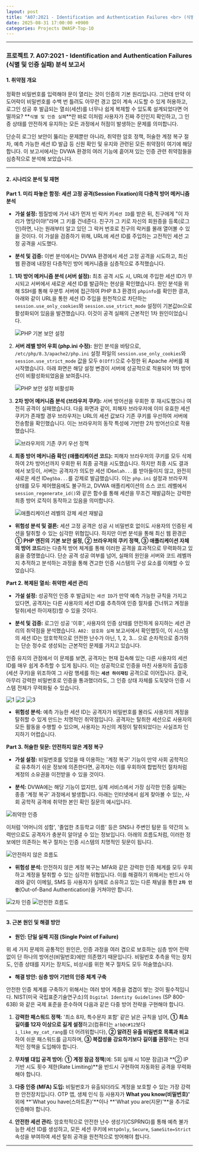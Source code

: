 ```yaml
---
layout: post
title: "A07:2021 - Identification and Authentication Failures <br> (식별 및 인증 실패) 분석 보고서"
date: 2025-08-31 17:00:00 +0900
categories: Projects OWASP-Top-10
---
```

---

### **프로젝트 7. A07:2021 - Identification and Authentication Failures <br> (식별 및 인증 실패) 분석 보고서**

#### **1. 취약점 개요**

정확한 비밀번호를 입력해야 문이 열리는 것이 인증의 기본 원리입니다. 그런데 만약 이 도어락이 비밀번호를 수백 번 틀려도 아무런 경고 없이 계속 시도할 수 있게 허용하고, 로그인 성공 후 발급되는 열쇠(세션)를 너무나 쉽게 복제할 수 있도록 설계되었다면 어떨까요? **`식별 및 인증 실패`**란 바로 이처럼 사용자가 진짜 주인인지 확인하고, 그 인증 상태를 안전하게 유지하는 모든 과정에서 허점이 발생하는 문제를 의미합니다. 

단순히 로그인 보안이 뚫리는 문제뿐만 아니라, 취약한 암호 정책, 허술한 계정 복구 절차, 예측 가능한 세션 ID 발급 등 신원 확인 및 유지와 관련된 모든 취약점이 여기에 해당합니다. 이 보고서에서는 DVWA 환경의 여러 기능에 흩어져 있는 인증 관련 취약점들을 심층적으로 분석해 보았습니다.

---

#### **2. 시나리오 분석 및 재현**

**Part 1. 미리 파놓은 함정: 세션 고정 공격(Session Fixation)의 다층적 방어 메커니즘 분석**

*   **가설 설정:**
찜질방에 가서 내가 먼저 빈 락커 키`세션 ID`를 받은 뒤, 친구에게 "이 자리가 명당이야!"라며 그 키를 건네준다. 친구가 그 키로 자신의 회원증을 등록(로그인)하면, 나는 원래부터 알고 있던 그 락커 번호로 친구의 락커를 몰래 열어볼 수 있을 것이다. 이 가설을 검증하기 위해, URL에 세션 ID를 주입하는 고전적인 세션 고정 공격을 시도했다.

*   **분석 및 검증:**
이번 분석에서는 DVWA 환경에서 세션 고정 공격을 시도하고, 최신 웹 환경에 내장된 다층적인 방어 메커니즘을 심층적으로 추적했습니다.

1.  **1차 방어 메커니즘 분석 (서버 설정):**
    최초 공격 시도 시, URL에 주입한 세션 ID가 무시되고 서버에서 새로운 세션 ID를 발급하는 현상을 확인했습니다. 원인 분석을 위해 SSH를 통해 우분투 서버에 접근하여 PHP 8.3 환경의 `phpinfo`를 확인한 결과, 아래와 같이 URL을 통한 세션 ID 주입을 원천적으로 차단하는 `session.use_only_cookies`와 `session.use_strict_mode` 설정이 기본값`On`으로 활성화되어 있음을 발견했습니다. 이것이 공격 실패의 근본적인 1차 원인이었습니다.

    ![PHP 기본 보안 설정](/assets/images/A07_P1-1.png)

2.  **서버 레벨 방어 우회 (php.ini 수정):**
    원인 분석을 바탕으로, `/etc/php/8.3/apache2/php.ini` 설정 파일의 `session.use_only_cookies`와 `session.use_strict_mode` 값을 모두 `0(Off)`으로 수정한 뒤 Apache 서버를 재시작했습니다. 아래 화면은 해당 설정 변경이 서버에 성공적으로 적용되어 1차 방어선이 비활성화되었음을 보여줍니다.

    ![PHP 보안 설정 비활성화](/assets/images/A07_P1-2.png)

3.  **2차 방어 메커니즘 분석 (브라우저 쿠키):**
    서버 방어선을 우회한 후 재시도했으나 여전히 공격이 실패했습니다. 다음 화면과 같이, 피해자 브라우저에 이미 유효한 세션 쿠키가 존재할 경우 브라우저는 URL의 세션 값보다 기존 쿠키를 우선하여 서버에 전송함을 확인했습니다. 이는 브라우저의 동작 특성에 기반한 2차 방어선으로 작용했습니다.

    ![브라우저의 기존 쿠키 우선 정책](/assets/images/A07_P1-3.png)

4.  **최종 방어 메커니즘 확인 (애플리케이션 코드):**
    피해자 브라우저의 쿠키를 모두 삭제하여 2차 방어선까지 우회한 뒤 최종 공격을 시도했습니다. 하지만 최종 시도 결과에서 보듯이, 서버는 공격자가 의도한 세션 ID`6mlah...`를 받아들이지 않고, 완전히 새로운 세션 ID`eg5ba...`를 강제로 발급했습니다. 이는 `php.ini` 설정과 브라우저 상태를 모두 제어했음에도 불구하고, DVWA 애플리케이션의 소스 코드 레벨에서 `session_regenerate_id()`와 같은 함수를 통해 세션을 무조건 재발급하는 강력한 최종 방어 로직이 동작하고 있음을 의미합니다.

    ![애플리케이션 레벨의 강제 세션 재발급](/assets/images/A07_P1-4.png)

*   **위험성 분석 및 결론:**
세션 고정 공격은 성공 시 비밀번호 없이도 사용자의 인증된 세션을 탈취할 수 있는 심각한 위협입니다. 하지만 이번 분석을 통해 최신 웹 환경은 **① PHP 엔진의 기본 보안 설정, ② 브라우저의 쿠키 정책, ③ 애플리케이션 자체의 방어 코드**라는 다층적 방어 체계를 통해 이러한 공격을 효과적으로 무력화하고 있음을 증명했습니다. 단순 공격 성공 여부를 넘어, 실패의 원인을 서버와 코드 레벨까지 추적하고 분석하는 과정을 통해 견고한 인증 시스템의 구성 요소를 이해할 수 있었습니다.

**Part 2. 복제된 열쇠: 취약한 세션 관리**

*   **가설 설정:**
성공적인 인증 후 발급되는 `세션 ID`가 만약 예측 가능한 규칙을 가지고 있다면, 공격자는 다른 사용자의 세션 ID를 추측하여 인증 절차를 건너뛰고 계정을 탈취(세션 하이재킹)할 수 있을 것이다.

*   **분석 및 검증:**
로그인 성공 '이후', 사용자의 인증 상태를 안전하게 유지하는 세션 관리의 취약점을 분석했습니다. `A02: 암호화 실패` 보고서에서 확인했듯이, 이 시스템의 세션 ID는 암호학적으로 안전한 난수가 아닌, 1, 2, 3... 으로 순차적으로 증가하는 단순 정수로 생성되는 근본적인 문제를 가지고 있습니다.

인증 유지의 관점에서 이 문제를 보면, 공격자는 현재 접속해 있는 다른 사용자의 세션 ID를 매우 쉽게 추측할 수 있게 됩니다. 이는 성공적으로 인증을 마친 사용자의 출입증(세션 쿠키)을 위조하여 그 사람 행세를 하는 **`세션 하이재킹`** 공격으로 이어집니다. 결국, 아무리 강력한 비밀번호로 인증을 통과했더라도, 그 인증 상태 자체를 도둑맞아 인증 시스템 전체가 무력화될 수 있습니다.

   ![1](/assets/images/A02_P1-1.png)
   ![2](/assets/images/A02_P1-2.png)
   ![3](/assets/images/A02_P1-3.png)

*   **위험성 분석:**
예측 가능한 세션 ID는 공격자가 비밀번호를 몰라도 사용자의 계정을 탈취할 수 있게 만드는 치명적인 취약점입니다. 공격자는 탈취한 세션으로 사용자의 모든 활동을 수행할 수 있으며, 사용자는 자신의 계정이 탈취되었다는 사실조차 인지하기 어렵습니다.

**Part 3. 허술한 뒷문: 안전하지 않은 계정 복구**

*   **가설 설정:**
비밀번호를 잊었을 때 이용하는 '계정 복구' 기능이 만약 사회 공학적으로 유추하기 쉬운 정보에 의존한다면, 공격자는 이를 우회하여 합법적인 절차처럼 계정의 소유권을 이전받을 수 있을 것이다.

*   **분석:**
DVWA에는 해당 기능이 없지만, 실제 서비스에서 가장 심각한 인증 실패는 종종 '계정 복구' 과정에서 발생합니다. 아래는 인터넷에서 쉽게 찾아볼 수 있는, 사회 공학적 공격에 취약한 본인 확인 질문의 예시입니다.

   ![취약한 인증](/assets/images/A07_P3-1.png)

이처럼 '어머니의 성함', '졸업한 초등학교 이름' 등은 SNS나 주변인 탐문 등 약간의 노력만으로도 공격자가 충분히 알아낼 수 있는 정보입니다. 아래의 흐름도처럼, 이러한 정보에만 의존하는 복구 절차는 인증 시스템의 치명적인 뒷문이 됩니다.

   ![안전하지 않은 흐름도](/assets/images/A07_P3-3.png)


*   **위험성 분석:**
안전하지 않은 계정 복구는 MFA와 같은 강력한 인증 체계를 모두 우회하고 계정을 탈취할 수 있는 심각한 위협입니다. 이를 해결하기 위해서는 반드시 아래와 같이 이메일, SMS 등 사용자가 실제로 소유하고 있는 다른 채널을 통한 **`2차 인증`**(Out-of-Band Authentication)을 거쳐야만 합니다.

   ![2차 인증](/assets/images/A07_P3-2.png)
   ![안전한 흐름도](/assets/images/A07_P3-4.png)

---

#### **3. 근본 원인 및 해결 방안**

*   **원인: 단일 실패 지점 (Single Point of Failure)**

위 세 가지 문제의 공통적인 원인은, 인증 과정을 여러 겹으로 보호하는 심층 방어 전략 없이 단 하나의 방어선(비밀번호)에만 의존했기 때문입니다. 비밀번호 추측을 막는 장치도, 인증 상태를 지키는 장치도, 비상시를 위한 복구 절차도 모두 허술했습니다.

*   **해결 방안: 심층 방어 기반의 인증 체계 구축**

안전한 인증 체계를 구축하기 위해서는 여러 방어 계층을 겹겹이 쌓는 것이 필수적입니다. NIST(미국 국립표준기술연구소)의 `Digital Identity Guidelines` (SP 800-63B) 와 같은 국제 표준을 준수하여 다음과 같은 다중 방어 전략을 구현해야 합니다.

1.  **강력한 패스워드 정책:** '최소 8자, 특수문자 포함' 같은 낡은 규칙을 넘어, **① 최소 길이를 12자 이상으로 길게 설정**하고(컴퓨터는 `a!b@c#12`보다 `i_like_my_cat_rang`를 더 어려워합니다), **② 알려진 유출 비밀번호 목록과 비교**하여 쉬운 패스워드를 금지하며, **③ 복잡성을 강요하기보다 길이를 권장**하는 현대적인 정책을 도입해야 합니다.

2.  **무차별 대입 공격 방어:** **① 계정 잠금 정책**(예: 5회 실패 시 10분 잠금)과 **② IP 기반 시도 횟수 제한(Rate Limiting)**을 반드시 구현하여 자동화된 공격을 무력화해야 합니다.

3.  **다중 인증 (MFA) 도입:** 비밀번호가 유출되더라도 계정을 보호할 수 있는 가장 강력한 안전장치입니다. OTP 앱, 생체 인식 등 사용자가 **What you know(비밀번호)'** 외에 **'What you have(스마트폰)'**이나 **'What you are(지문)'**을 추가로 인증해야 합니다.

4.  **안전한 세션 관리:** 암호학적으로 안전한 난수 생성기(CSPRNG)를 통해 예측 불가능한 세션 ID를 생성하고, 모든 세션 쿠키에 `HttpOnly`, `Secure`, `SameSite=Strict` 속성을 부여하여 세션 탈취 공격을 원천적으로 방어해야 합니다.

<hr class="short-rule">